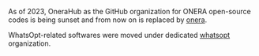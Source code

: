 As of 2023, OneraHub as the GitHub organization for ONERA open-source codes is being sunset 
and from now on is replaced by [onera](https://github.com/onera).

WhatsOpt-related softwares were moved under dedicated [whatsopt](https://github.com/whatsopt) organization.

 
